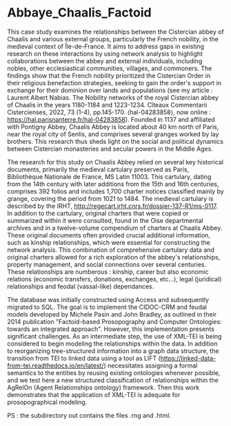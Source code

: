 # Abbaye_Chaalis_Factoid
This case study examines the relationships between the Cistercian abbey of Chaalis and various external groups, particularly the French nobility, in the medieval context of Île-de-France. It aims to address gaps in existing research on these interactions by using network analysis to highlight collaborations between the abbey and external individuals, including nobles, other ecclesiastical communities, villages, and commoners. The findings show that the French nobility prioritized the Cistercian Order in their religious benefaction strategies, seeking to gain the order's support in exchange for their dominion over lands and populations (see my article : Laurent Albert Nabias. The Nobility networks of the royal Cistercian abbey of Chaalis in the years 1180-1184 and 1223-1234. Cîteaux Commentarii Cistercienses, 2022, 73 (1-4), pp.145-170. ⟨hal-04283858⟩, now online : https://hal.parisnanterre.fr/hal-04283858). Founded in 1137 and affiliated with Pontigny Abbey, Chaalis Abbey is located about 40 km north of Paris, near the royal city of Senlis, and comprises several granges worked by lay brothers. This research thus sheds light on the social and political dynamics between Cistercian monasteries and secular powers in the Middle Ages.

The research for this study on Chaalis Abbey relied on several key historical documents, primarily the medieval cartulary preserved as Paris, Bibliothèque Nationale de France, MS Latin 11003. This cartulary, dating from the 14th century with later additions from the 15th and 16th centuries, comprises 392 folios and includes 1,700 charter notices classified mainly by grange, covering the period from 1021 to 1484. The medieval cartulary is described by the IRHT, http://regecart.irht.cnrs.fr/dossier-137-R1/ms-0117. In addition to the cartulary, original charters that were copied or summarized within it were consulted, found in the Oise departmental archives and in a twelve-volume compendium of charters at Chaalis Abbey. These original documents often provided crucial additional information, such as kinship relationships, which were essential for constructing the network analysis. This combination of comprehensive cartulary data and original charters allowed for a rich exploration of the abbey's relationships, property management, and social connections over several centuries. These relationships are numberous : kinship, career but also economic relations (economic transfers, donations, exchanges, etc...), legal (juridical) relationships and feodal (vassal-like) dependances.

The database was initially constructed using Access and subsequently migrated to SQL. The goal is to implement the CIDOC-CRM and feudal models developed by Michele Pasin and John Bradley, as outlined in their 2014 publication "Factoid-based Prosopography and Computer Ontologies: towards an integrated approach". However, this implementation presents significant challenges. As an intermediate step, the use of XML-TEI is being considered to begin modeling the relationships within the data. In addition to reorganizing tree-structured information into a graph data structure, the transition from TEI to linked data using a tool as LIFT (https://linked-data-from-tei.readthedocs.io/en/latest/) necessitates assigning a formal semantics to the entities by reusing existing ontologies whenever possible, and we test here a new structured classification of relationships within the AgRelOn (Agent Relationships ontology) framework. Then this work demonstrates that the application of XML-TEI is adequate for prosopographical modeling.

PS : the subdirectory out contains the files .rng and .html.
